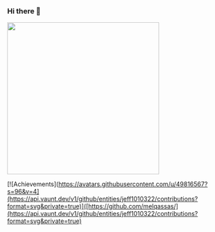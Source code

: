 ### Hi there 👋

<p>
  <a href="https://vaunt.dev">
    <img src="https://api.vaunt.dev/v1/github/entities/jeff1010322/contributions?format=svg&private=true" width="350" />
  </a>
</p>

[![Achievements](https://avatars.githubusercontent.com/u/49816567?s=96&v=4](https://api.vaunt.dev/v1/github/entities/jeff1010322/contributions?format=svg&private=true)]([https://github.com/melqassas/](https://api.vaunt.dev/v1/github/entities/jeff1010322/contributions?format=svg&private=true)

